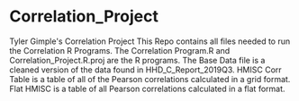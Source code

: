 # Correlation_Project
Tyler Gimple's Correlation Project
This Repo contains all files needed to run the Correlation R Programs.
The Correlation Program.R and Correlation_Project.R.proj are the R programs.
The Base Data file is a cleaned version of the data found in HHD_C_Report_2019Q3. 
HMISC Corr Table is a table of all of the Pearson correlations calculated in a grid format.
Flat HMISC is a table of all Pearson correlations calculated in a flat format.
